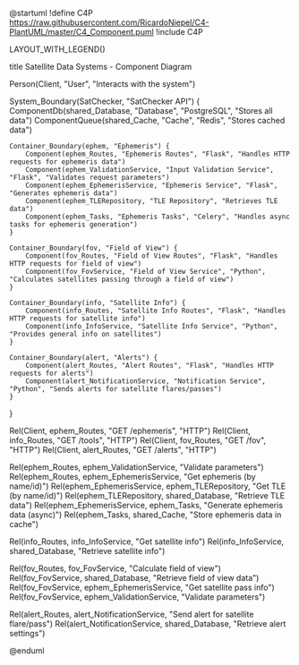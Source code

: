 @startuml
!define C4P https://raw.githubusercontent.com/RicardoNiepel/C4-PlantUML/master/C4_Component.puml
!include C4P

LAYOUT_WITH_LEGEND()

title Satellite Data Systems - Component Diagram

Person(Client, "User", "Interacts with the system")

System_Boundary(SatChecker, "SatChecker API") {
    ComponentDb(shared_Database, "Database", "PostgreSQL", "Stores all data")
    ComponentQueue(shared_Cache, "Cache", "Redis", "Stores cached data")

    Container_Boundary(ephem, "Ephemeris") {
        Component(ephem_Routes, "Ephemeris Routes", "Flask", "Handles HTTP requests for ephemeris data")
        Component(ephem_ValidationService, "Input Validation Service", "Flask", "Validates request parameters")
        Component(ephem_EphemerisService, "Ephemeris Service", "Flask", "Generates ephemeris data")
        Component(ephem_TLERepository, "TLE Repository", "Retrieves TLE data")
        Component(ephem_Tasks, "Ephemeris Tasks", "Celery", "Handles async tasks for ephemeris generation")
    }

    Container_Boundary(fov, "Field of View") {
        Component(fov_Routes, "Field of View Routes", "Flask", "Handles HTTP requests for field of view")
        Component(fov_FovService, "Field of View Service", "Python", "Calculates satellites passing through a field of view")
    }

    Container_Boundary(info, "Satellite Info") {
        Component(info_Routes, "Satellite Info Routes", "Flask", "Handles HTTP requests for satellite info")
        Component(info_InfoService, "Satellite Info Service", "Python", "Provides general info on satellites")
    }

    Container_Boundary(alert, "Alerts") {
        Component(alert_Routes, "Alert Routes", "Flask", "Handles HTTP requests for alerts")
        Component(alert_NotificationService, "Notification Service", "Python", "Sends alerts for satellite flares/passes")
    }
}

Rel(Client, ephem_Routes, "GET /ephemeris", "HTTP")
Rel(Client, info_Routes, "GET /tools", "HTTP")
Rel(Client, fov_Routes, "GET /fov", "HTTP")
Rel(Client, alert_Routes, "GET /alerts", "HTTP")

Rel(ephem_Routes, ephem_ValidationService, "Validate parameters")
Rel(ephem_Routes, ephem_EphemerisService, "Get ephemeris (by name/id)")
Rel(ephem_EphemerisService, ephem_TLERepository, "Get TLE (by name/id)")
Rel(ephem_TLERepository, shared_Database, "Retrieve TLE data")
Rel(ephem_EphemerisService, ephem_Tasks, "Generate ephemeris data (async)")
Rel(ephem_Tasks, shared_Cache, "Store ephemeris data in cache")

Rel(info_Routes, info_InfoService, "Get satellite info")
Rel(info_InfoService, shared_Database, "Retrieve satellite info")

Rel(fov_Routes, fov_FovService, "Calculate field of view")
Rel(fov_FovService, shared_Database, "Retrieve field of view data")
Rel(fov_FovService, ephem_EphemerisService, "Get satellite pass info")
Rel(fov_FovService, ephem_ValidationService, "Validate parameters")

Rel(alert_Routes, alert_NotificationService, "Send alert for satellite flare/pass")
Rel(alert_NotificationService, shared_Database, "Retrieve alert settings")

@enduml
